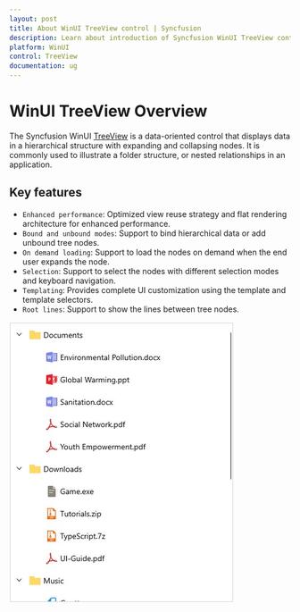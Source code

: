 ```yaml
---
layout: post
title: About WinUI TreeView control | Syncfusion
description: Learn about introduction of Syncfusion WinUI TreeView control and more details.
platform: WinUI
control: TreeView
documentation: ug
---
```


# WinUI TreeView Overview

The Syncfusion WinUI [TreeView](https://help.syncfusion.com/cr/winui/Syncfusion.UI.Xaml.TreeView.SfTreeView.html) is a data-oriented control that displays data in a hierarchical structure with expanding and collapsing nodes. It is commonly used to illustrate a folder structure, or nested relationships in an application. 

## Key features

* `Enhanced performance`: Optimized view reuse strategy and flat rendering architecture for enhanced performance.
* `Bound and unbound modes`: Support to bind hierarchical data or add unbound tree nodes.
* `On demand loading`: Support to load the nodes on demand when the end user expands the node.
* `Selection`: Support to select the nodes with different selection modes and keyboard navigation.
* `Templating`: Provides complete UI customization using the template and template selectors.
* `Root lines`: Support to show the lines between tree nodes.

![Overview of WinUI TreeView](Overview_images/Overview_image.jpg)

